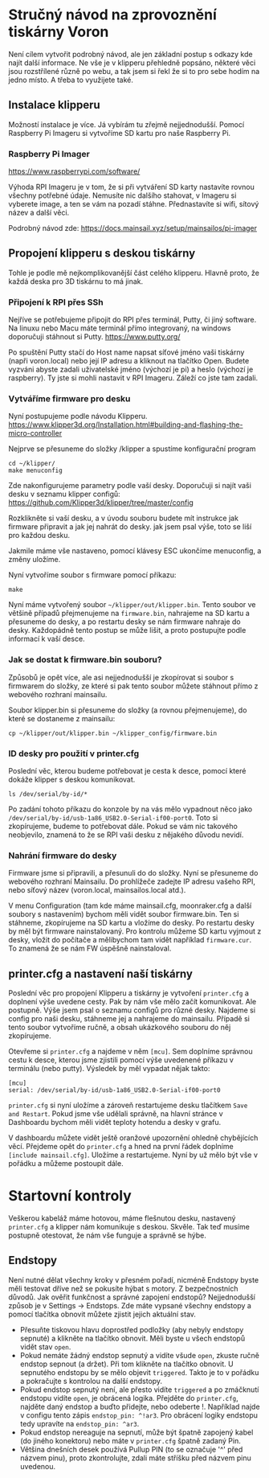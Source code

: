 # Stručný návod na zprovoznění tiskárny Voron
Není cílem vytvořit podrobný návod, ale jen základní postup s odkazy kde najít další informace. Ne vše je v klipperu přehledně popsáno, některé věci jsou rozstřílené různě po webu, a tak jsem si řekl že si to pro sebe hodím na jedno místo. A třeba to využijete také.

## Instalace klipperu
Možností instalace je více. Já vybírám tu zřejmě nejjednodušší. Pomocí Raspberry Pi Imageru si vytvoříme SD kartu pro naše Raspberry Pi.

### Raspberry Pi Imager
<a href="https://www.raspberrypi.com/software/" target="_blank">https://www.raspberrypi.com/software/</a>

Výhoda RPI Imageru je v tom, že si při vytváření SD karty nastavíte rovnou všechny potřebné údaje. Nemusíte nic dalšího stahovat, v Imageru si vyberete image, a ten se vám na pozadí stáhne. Přednastavíte si wifi, sítový název a další věci.

Podrobný návod zde:
https://docs.mainsail.xyz/setup/mainsailos/pi-imager

## Propojení klipperu s deskou tiskárny
Tohle je podle mě nejkomplikovanější část celého klipperu. Hlavně proto, že každá deska pro 3D tiskárnu to má jinak.

### Připojení k RPI přes SSh
Nejříve se potřebujeme připojit do RPI přes terminál, Putty, či jiný software. Na linuxu nebo Macu máte terminál přímo integrovaný, na windows doporučuji stáhnout si Putty. 
https://www.putty.org/

Po spuštění Putty stačí do Host name napsat síťové jméno vaši tiskárny (napři voron.local) nebo její IP adresu a kliknout na tlačítko Open. Budete vyzváni abyste zadali uživatelské jméno (výchozí je pi) a heslo (výchozí je raspberry). Ty jste si mohli nastavit v RPI Imageru. Záleží co jste tam zadali.

### Vytváříme firmware pro desku
Nyní postupujeme podle návodu Klipperu.
https://www.klipper3d.org/Installation.html#building-and-flashing-the-micro-controller

Nejprve se přesuneme do složky /klipper a spustíme konfigurační program
```
cd ~/klipper/
make menuconfig
```
Zde nakonfigurujeme parametry podle vaší desky. Doporučuji si najít vaši desku v seznamu klipper configů:
https://github.com/Klipper3d/klipper/tree/master/config

Rozklikněte si vaší desku, a v úvodu souboru budete mít instrukce jak firmware připravit a jak jej nahrát do desky. jak jsem psal výše, toto se liší pro každou desku.

Jakmile máme vše nastaveno, pomocí klávesy ESC ukončíme menuconfig, a změny uložíme.

Nyní vytvoříme soubor s firmware pomocí příkazu:
```
make
```

Nyní máme vytvořený soubor `~/klipper/out/klipper.bin`. Tento soubor ve většině případů přejmenujeme na `firmware.bin`, nahrajeme na SD kartu a přesuneme do desky, a po restartu desky se nám firmware nahraje do desky. Každopádně tento postup se může lišit, a proto postupujte podle informací k vaší desce.

### Jak se dostat k firmware.bin souboru?
Způsobů je opět více, ale asi nejjednodušší je zkopírovat si soubor s firmwarem do složky, ze které si pak tento soubor můžete stáhnout přímo z webového rozhraní mainsailu.

Soubor klipper.bin si přesuneme do složky (a rovnou přejmenujeme), do které se dostaneme z mainsailu:
```
cp ~/klipper/out/klipper.bin ~/klipper_config/firmware.bin
```

### ID desky pro použití v printer.cfg
Poslední věc, kterou budeme potřebovat je cesta k desce, pomocí které dokáže klipper s deskou komunikovat.
```
ls /dev/serial/by-id/*
```
Po zadání tohoto příkazu do konzole by na vás mělo vypadnout něco jako `/dev/serial/by-id/usb-1a86_USB2.0-Serial-if00-port0`. Toto si zkopírujeme, budeme to potřebovat dále. Pokud se vám nic takového neobjevilo, znamená to že se RPI vaši desku z nějakého důvodu nevidí.

### Nahrání firmware do desky
Firmware jsme si připravili, a přesunuli do do složky. Nyní se přesuneme do webového rozhraní Mainsailu. Do prohlížeče zadejte IP adresu vašeho RPI, nebo síťový název (voron.local, mainsailos.local atd.).

V menu Configuration (tam kde máme mainsail.cfg, moonraker.cfg a další soubory s nastavením) bychom měli vidět soubor firmware.bin. Ten si stáhneme, zkopírujeme na SD kartu a vložíme do desky. Po restartu desky by měl být firmware nainstalovaný. Pro kontrolu můžeme SD kartu vyjmout z desky, vložit do počítače a mělibychom tam vidět například `firmware.cur`. To znamená že se nám FW úspěšně nainstaloval.

## printer.cfg a nastavení naší tiskárny
Poslední věc pro propojení Klipperu a tiskárny je vytvoření `printer.cfg` a doplnení výše uvedene cesty. Pak by nám vše mělo začít komunikovat. Ale postupně. Výše jsem psal o seznamu configů pro různé desky. Najdeme si config pro naši desku, stáhneme jej a nahrajeme do mainsailu. Případě si tento soubor vytvoříme ručně, a obsah ukázkového souboru do něj zkopírujeme.

Otevřeme si `printer.cfg` a najdeme v něm `[mcu]`. Sem doplníme správnou cestu k desce, kterou jsme zjistili pomocí výše uvedenené příkazu v terminálu (nebo putty). Výsledek by měl vypadat nějak takto:
```
[mcu]
serial: /dev/serial/by-id/usb-1a86_USB2.0-Serial-if00-port0
```

`printer.cfg` si nyní uložíme a zároveň restartujeme desku tlačítkem `Save and Restart`. Pokud jsme vše udělali správně, na hlavní stránce v Dashboardu bychom měli vidět teploty hotendu a desky v grafu.

V dashboardu můžete vidět ještě oranžové upozornění ohledně chybějících věcí. Přejdeme opět do `printer.cfg` a hned na první řádek doplníme `[include mainsail.cfg]`. Uložíme a restartujeme. Nyní by už mělo být vše v pořádku a můžeme postoupit dále.

# Startovní kontroly
Veškerou kabeláž máme hotovou, máme flešnutou desku, nastavený `printer.cfg` a klipper nám komunikuje s deskou. Skvěle. Tak teď musíme postupně otestovat, že nám vše funguje a správně se hýbe.

## Endstopy
Není nutné dělat všechny kroky v přesném pořadí, nicméně Endstopy byste měli testovat dříve než se pokusíte hýbat s motory. Z bezpečnostních důvodů.
Jak ověřit funkčnost a správné zapojení endstopů? Nejjednodušší způsob je v Settings -> Endstops. Zde máte vypsané všechny endstopy a pomocí tlačítka obnovit můžete zjistit jejich aktuální stav. 
- Přesuňte tiskovou hlavu doprostřed podložky (aby nebyly endstopy sepnuté) a klikněte na tlačítko obnovit. Měli byste u všech endstopů vidět stav `open`.
- Pokud nemáte žádný endstop sepnutý a vidíte všude `open`, zkuste ručně endstop sepnout (a držet). Při tom klikněte na tlačítko obnovit. U sepnutého endstopu by se mělo objevit `triggered`. Takto je to v pořádku a pokračujte s kontrolou na další endstopy.
- Pokud endstop sepnutý není, ale přesto vidíte `triggered` a po zmáčknutí endstopu vidíte `open`, je obrácená logika. Přejděte do `printer.cfg`, najděte daný endstop a buďto přidejte, nebo odeberte !. Například najde v configu tento zápis `endstop_pin: ^!ar3`. Pro obrácení logiky endstopu tedy upravíte na `endstop_pin: ^ar3`.
- Pokud endstop nereaguje na sepnutí, může být špatně zapojený kabel (do jiného konektoru) nebo máte v `printer.cfg` špatně zadaný Pin.
- Většina dnešních desek používá Pullup PIN (to se označuje '^' před názvem pinu), proto zkontrolujte, zdali máte stříšku před názvem pinu uvedenou.